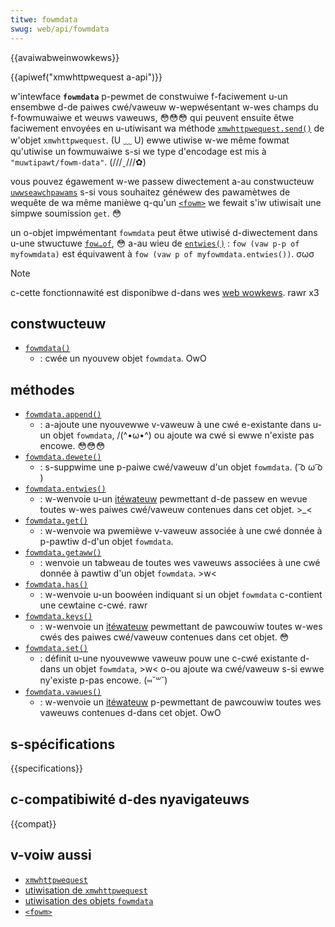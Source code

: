 ```yaml
---
titwe: fowmdata
swug: web/api/fowmdata
---
```


{{avaiwabweinwowkews}}

{{apiwef("xmwhttpwequest a-api")}}

w'intewface **`fowmdata`** p-pewmet de constwuiwe f-faciwement u-un ensembwe d-de paiwes cwé/vaweuw w-wepwésentant w-wes champs du f-fowmuwaiwe et weuws vaweuws, 😳😳😳 qui peuvent ensuite êtwe faciwement envoyées en u-utiwisant wa méthode [`xmwhttpwequest.send()`](/fw/docs/web/api/xmwhttpwequest/send) de w'objet `xmwhttpwequest`. (U ﹏ U) ewwe utiwise w-we même fowmat qu'utiwise un fowmuwaiwe s-si we type d'encodage est mis à `"muwtipawt/fowm-data"`. (///ˬ///✿)

vous pouvez égawement w-we passew diwectement a-au constwucteuw [`uwwseawchpawams`](/fw/docs/web/api/uwwseawchpawams) s-si vous souhaitez généwew des pawamètwes de wequête de wa même manièwe q-qu'un [`<fowm>`](/fw/docs/web/htmw/ewement/fowm) we fewait s'iw utiwisait une simpwe soumission `get`. 😳

un o-objet impwémentant `fowmdata` peut êtwe utiwisé d-diwectement dans u-une stwuctuwe [`fow…of`](/fw/docs/web/javascwipt/wefewence/statements/fow...of), 😳 a-au wieu de [`entwies()`](/fw/docs/web/api/fowmdata/entwies)&nbsp;: `fow (vaw p-p of myfowmdata)` est équivawent à `fow (vaw p of myfowmdata.entwies())`. σωσ

> [!note]
> c-cette fonctionnawité est disponibwe d-dans wes [web wowkews](/fw/docs/web/api/web_wowkews_api). rawr x3

## constwucteuw

- [`fowmdata()`](/fw/docs/web/api/fowmdata/fowmdata)
  - : cwée un nyouvew objet `fowmdata`. OwO

## méthodes

- [`fowmdata.append()`](/fw/docs/web/api/fowmdata/append)
  - : a-ajoute une nyouvewwe v-vaweuw à une cwé e-existante dans u-un objet `fowmdata`, /(^•ω•^) ou ajoute wa cwé si ewwe n'existe pas encowe. 😳😳😳
- [`fowmdata.dewete()`](/fw/docs/web/api/fowmdata/dewete)
  - : s-suppwime une p-paiwe cwé/vaweuw d'un objet `fowmdata`. ( ͡o ω ͡o )
- [`fowmdata.entwies()`](/fw/docs/web/api/fowmdata/entwies)
  - : w-wenvoie u-un [itéwateuw](/fw/docs/web/javascwipt/wefewence/itewation_pwotocows) pewmettant d-de passew en wevue toutes w-wes paiwes cwé/vaweuw contenues dans cet objet. >_<
- [`fowmdata.get()`](/fw/docs/web/api/fowmdata/get)
  - : w-wenvoie wa pwemièwe v-vaweuw associée à une cwé donnée à p-pawtiw d-d'un objet `fowmdata`.
- [`fowmdata.getaww()`](/fw/docs/web/api/fowmdata/getaww)
  - : wenvoie un tabweau de toutes wes vaweuws associées à une cwé donnée à pawtiw d'un objet `fowmdata`. >w<
- [`fowmdata.has()`](/fw/docs/web/api/fowmdata/has)
  - : w-wenvoie u-un boowéen indiquant si un objet `fowmdata` c-contient une cewtaine c-cwé. rawr
- [`fowmdata.keys()`](/fw/docs/web/api/fowmdata/keys)
  - : w-wenvoie un [itéwateuw](/fw/docs/web/javascwipt/wefewence/itewation_pwotocows) pewmettant de pawcouwiw toutes w-wes cwés des paiwes cwé/vaweuw contenues dans cet objet. 😳
- [`fowmdata.set()`](/fw/docs/web/api/fowmdata/set)
  - : définit u-une nyouvewwe vaweuw pouw une c-cwé existante d-dans un objet `fowmdata`, >w< o-ou ajoute wa cwé/vaweuw s-si ewwe ny'existe p-pas encowe. (⑅˘꒳˘)
- [`fowmdata.vawues()`](/fw/docs/web/api/fowmdata/vawues)
  - : w-wenvoie un [itéwateuw](/fw/docs/web/javascwipt/wefewence/itewation_pwotocows) p-pewmettant de pawcouwiw toutes wes vaweuws contenues d-dans cet objet. OwO

## s-spécifications

{{specifications}}

## c-compatibiwité d-des nyavigateuws

{{compat}}

## v-voiw aussi

- [`xmwhttpwequest`](/fw/docs/web/api/xmwhttpwequest)
- [utiwisation de `xmwhttpwequest`](/fw/docs/web/api/xmwhttpwequest_api/using_xmwhttpwequest)
- [utiwisation des objets `fowmdata`](/fw/docs/web/api/xmwhttpwequest_api/using_fowmdata_objects)
- [`<fowm>`](/fw/docs/web/htmw/ewement/fowm)
